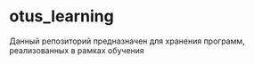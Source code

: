 # otus_learning

Данный репозиторий предназначен для хранения программ, реализованных в рамках обучения 